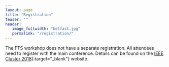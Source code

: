 ```yaml
---
layout: page
title: "Registration"
teaser: ""
header:
   image_fullwidth: "belfast.jpg"
   permalink: "/registration/"
---
```


The FTS workshop does not have a separate registration. All attendees need to register with the main conference. Details can be found on the [IEEE Cluster 2018](https://cluster18.github.io){:target="_blank"} website.
